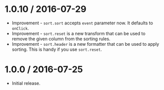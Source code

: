 1.0.10 / 2016-07-29
===================

  * Improvement - `sort.sort` accepts `event` parameter now. It defaults to `onClick`.
  * Improvement - `sort.reset` is a new transform that can be used to remove the given column from the sorting rules.
  * Improvement - `sort.header` is a new formatter that can be used to apply sorting. This is handy if you use `sort.reset`.

1.0.0 / 2016-07-25
==================

  * Initial release.
